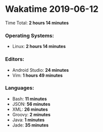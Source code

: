 # Wakatime 2019-06-12

Time Total: **2 hours 14 minutes**

### Operating Systems:
- Linux: **2 hours 14 minutes** 

### Editors:
- Android Studio: **24 minutes** 
- Vim: **1 hours 49 minutes** 

### Languages:
- Bash: **11 minutes** 
- JSON: **56 minutes** 
- XML: **26 minutes** 
- Groovy: **2 minutes** 
- Java: **1 minutes** 
- Jade: **35 minutes** 

